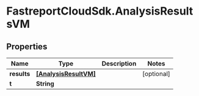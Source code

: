 # FastreportCloudSdk.AnalysisResultsVM

## Properties

Name | Type | Description | Notes
------------ | ------------- | ------------- | -------------
**results** | [**[AnalysisResultVM]**](AnalysisResultVM.md) |  | [optional] 
**t** | **String** |  | 


